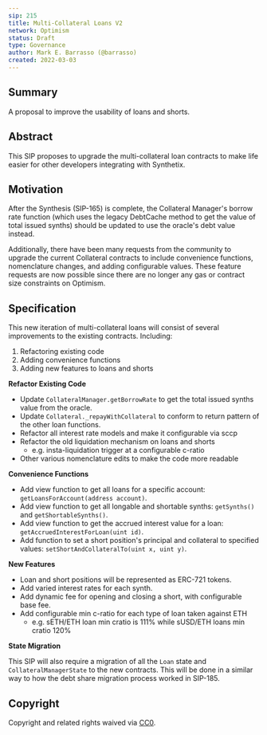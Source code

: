 ```yaml
---
sip: 215
title: Multi-Collateral Loans V2
network: Optimism
status: Draft
type: Governance
author: Mark E. Barrasso (@barrasso)
created: 2022-03-03
---
```


## Summary

A proposal to improve the usability of loans and shorts.

## Abstract

This SIP proposes to upgrade the multi-collateral loan contracts to make life easier for other developers integrating with Synthetix.

## Motivation

After the Synthesis (SIP-165) is complete, the Collateral Manager's borrow rate function (which uses the legacy DebtCache method to get the value of total issued synths) should be updated to use the oracle's debt value instead.

Additionally, there have been many requests from the community to upgrade the current Collateral contracts to include convenience functions, nomenclature changes, and adding configurable values. These feature requests are now possible since there are no longer any gas or contract size constraints on Optimism.

## Specification

This new iteration of multi-collateral loans will consist of several improvements to the existing contracts. Including:

1. Refactoring existing code
2. Adding convenience functions
3. Adding new features to loans and shorts

**Refactor Existing Code**

- Update `CollateralManager.getBorrowRate` to get the total issued synths value from the oracle.
- Update `Collateral._repayWithCollateral` to conform to return pattern of the other loan functions.
- Refactor all interest rate models and make it configurable via sccp
- Refactor the old liquidation mechanism on loans and shorts
  - e.g. insta-liquidation trigger at a configurable c-ratio
- Other various nomenclature edits to make the code more readable

**Convenience Functions**

- Add view function to get all loans for a specific account: `getLoansForAccount(address account)`.
- Add view function to get all longable and shortable synths: `getSynths()` and `getShortableSynths()`.
- Add view function to get the accrued interest value for a loan: `getAccruedInterestForLoan(uint id)`.
- Add function to set a short position's principal and collateral to specified values: `setShortAndCollateralTo(uint x, uint y)`.

**New Features**

- Loan and short positions will be represented as ERC-721 tokens.
- Add varied interest rates for each synth.
- Add dynamic fee for opening and closing a short, with configurable base fee.
- Add configurable min c-ratio for each type of loan taken against ETH
  - e.g. sETH/ETH loan min cratio is 111% while sUSD/ETH loans min cratio 120%

**State Migration**

This SIP will also require a migration of all the `Loan` state and `CollateralManagerState` to the new contracts.
This will be done in a similar way to how the debt share migration process worked in SIP-185.

## Copyright

Copyright and related rights waived via [CC0](https://creativecommons.org/publicdomain/zero/1.0/).
